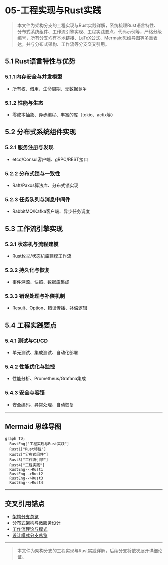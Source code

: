 # 05-工程实现与Rust实践

> 本文件为架构分支的工程实现与Rust实践详解，系统梳理Rust语言特性、分布式系统组件、工作流引擎实现、工程实践要点、代码示例等，严格分级编号，所有分支均有本地链接、LaTeX公式、Mermaid思维导图等多重表达，并与分布式架构、工作流等分支交叉引用。

## 5.1 Rust语言特性与优势

### 5.1.1 内存安全与并发模型

- 所有权、借用、生命周期、无数据竞争

### 5.1.2 性能与生态

- 零成本抽象、异步编程、丰富的库（tokio、actix等）

## 5.2 分布式系统组件实现

### 5.2.1 服务注册与发现

- etcd/Consul客户端、gRPC/REST接口

### 5.2.2 分布式锁与一致性

- Raft/Paxos算法库、分布式锁实现

### 5.2.3 任务队列与消息中间件

- RabbitMQ/Kafka客户端、异步任务调度

## 5.3 工作流引擎实现

### 5.3.1 状态机与流程建模

- Rust枚举/状态机库建模工作流

### 5.3.2 持久化与恢复

- 事件溯源、快照、数据库集成

### 5.3.3 错误处理与补偿机制

- Result、Option、错误传播、补偿逻辑

## 5.4 工程实践要点

### 5.4.1 测试与CI/CD

- 单元测试、集成测试、自动化部署

### 5.4.2 性能优化与监控

- 性能分析、Prometheus/Grafana集成

### 5.4.3 安全与容错

- 安全编码、异常处理、自动恢复

---

## Mermaid 思维导图

```mermaid
graph TD;
  RustEng["工程实现与Rust实践"]
  Rust1["Rust特性"]
  Rust2["分布式组件"]
  Rust3["工作流引擎"]
  Rust4["工程实践"]
  RustEng-->Rust1
  RustEng-->Rust2
  RustEng-->Rust3
  RustEng-->Rust4
```

---

## 交叉引用锚点

- [架构分支总览](./00-Overview.md)
- [分布式架构与微服务设计](./01-DistributedMicroservices.md)
- [工作流理论与模式](./03-WorkflowTheory.md)
- [设计模式分支总览](../DesignPattern/00-Overview.md)

---

> 本文件为架构分支的工程实现与Rust实践详解，后续分支将依次展开详细论证。
